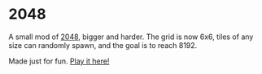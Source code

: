 # 2048
A small mod of [2048](http://gabrielecirulli.github.io/2048/), bigger and harder. The grid is now 6x6, tiles of any size can randomly spawn, and the goal is to reach 8192.

Made just for fun. [Play it here!](http://1338h4x.github.io/2-2-4/)
